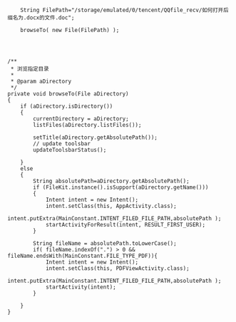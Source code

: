         String FilePath="/storage/emulated/0/tencent/QQfile_recv/如何打开后缀名为.docx的文件.doc";

        browseTo( new File(FilePath) );
        
        
        
          
    /**
     * 浏览指定目录
     * 
     * @param aDirectory
     */
    private void browseTo(File aDirectory)
    {
        if (aDirectory.isDirectory())
        {
            currentDirectory = aDirectory;
            listFiles(aDirectory.listFiles());
            
            setTitle(aDirectory.getAbsolutePath());
            // update toolsbar
            updateToolsbarStatus();
            
        }
        else
        {
            String absolutePath=aDirectory.getAbsolutePath();
            if (FileKit.instance().isSupport(aDirectory.getName()))
            {
                Intent intent = new Intent();
                intent.setClass(this, AppActivity.class);
                intent.putExtra(MainConstant.INTENT_FILED_FILE_PATH,absolutePath );
                startActivityForResult(intent, RESULT_FIRST_USER);
            }

            String fileName = absolutePath.toLowerCase();
            if( fileName.indexOf(".") > 0 && fileName.endsWith(MainConstant.FILE_TYPE_PDF)){
                Intent intent = new Intent();
                intent.setClass(this, PDFViewActivity.class);
                intent.putExtra(MainConstant.INTENT_FILED_FILE_PATH,absolutePath );
                startActivity(intent);
            }

        }
    }
